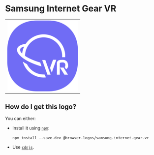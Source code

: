 # Samsung Internet Gear VR

<table>
    <tr height=240>
        <td>
            <a href="https://github.com/alrra/browser-logos/tree/9867babb80524181beda9104c18f8649964e5ff4/src/samsung-internet-gear-vr">
                <img width=230 src="https://raw.githubusercontent.com/alrra/browser-logos/9867babb80524181beda9104c18f8649964e5ff4/src/samsung-internet-gear-vr/samsung-internet-gear-vr.svg?sanitize=true" alt="Samsung Internet Gear VR browser logo">
            </a>
        </td>
    </tr>
</table>

## How do I get this logo?

You can either:

* Install it using [`npm`][npm]:

  `npm install --save-dev @browser-logos/samsung-internet-gear-vr`

* Use [`cdnjs`][cdnjs].

<!-- Link labels: -->

[cdnjs]: https://cdnjs.com/libraries/browser-logos
[npm]: https://www.npmjs.com/
